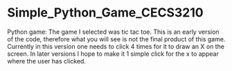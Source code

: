 # Simple_Python_Game_CECS3210
Python game: The game I selected was tic tac toe. This is an early version of the code, therefore what you will see is not the final product of this game. Currently in this version one needs to click 4 times for it to draw an X on the screen. In later versions I hope to make it 1 simple click for the x to appear where the user has clicked.
